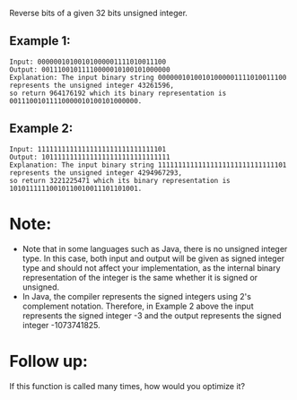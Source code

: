Reverse bits of a given 32 bits unsigned integer.

## Example 1:
```
Input: 00000010100101000001111010011100
Output: 00111001011110000010100101000000
Explanation: The input binary string 00000010100101000001111010011100 represents the unsigned integer 43261596,
so return 964176192 which its binary representation is 00111001011110000010100101000000.
```
## Example 2:
```
Input: 11111111111111111111111111111101
Output: 10111111111111111111111111111111
Explanation: The input binary string 11111111111111111111111111111101 represents the unsigned integer 4294967293,
so return 3221225471 which its binary representation is 10101111110010110010011101101001.
```

# Note:
- Note that in some languages such as Java, there is no unsigned integer type.
In this case, both input and output will be given as signed integer type and
should not affect your implementation, as the internal binary representation of
the integer is the same whether it is signed or unsigned.
- In Java, the compiler represents the signed integers using 2's complement notation.
Therefore, in Example 2 above the input represents the signed integer -3 and the output
represents the signed integer -1073741825.

# Follow up:
If this function is called many times, how would you optimize it?